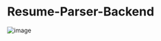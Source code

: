 # Resume-Parser-Backend
 
![image](https://github.com/user-attachments/assets/97a3f69c-e6aa-469b-a16d-3080e0d5af1f)
